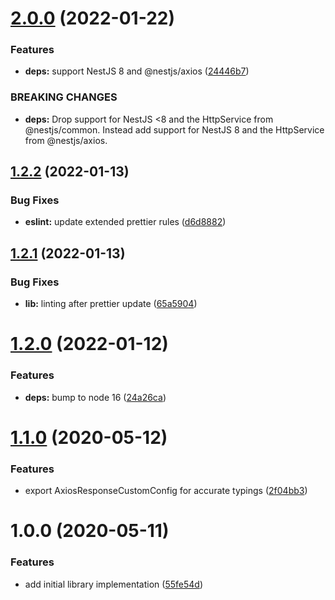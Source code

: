 # [2.0.0](https://github.com/narando/nest-axios-interceptor/compare/v1.2.2...v2.0.0) (2022-01-22)


### Features

* **deps:** support NestJS 8 and @nestjs/axios ([24446b7](https://github.com/narando/nest-axios-interceptor/commit/24446b7d8e812815f8049af6293e270908fb1ea0))


### BREAKING CHANGES

* **deps:** Drop support for NestJS <8 and the HttpService from
@nestjs/common. Instead add support for NestJS 8 and the HttpService from
@nestjs/axios.

## [1.2.2](https://github.com/narando/nest-axios-interceptor/compare/v1.2.1...v1.2.2) (2022-01-13)


### Bug Fixes

* **eslint:** update extended prettier rules ([d6d8882](https://github.com/narando/nest-axios-interceptor/commit/d6d88829ef51dc59ff1cedd3abc252a891a7a829))

## [1.2.1](https://github.com/narando/nest-axios-interceptor/compare/v1.2.0...v1.2.1) (2022-01-13)


### Bug Fixes

* **lib:** linting after prettier update ([65a5904](https://github.com/narando/nest-axios-interceptor/commit/65a59043979bd2a61c44d35653f8d22d0a74e2f3))

# [1.2.0](https://github.com/narando/nest-axios-interceptor/compare/v1.1.0...v1.2.0) (2022-01-12)


### Features

* **deps:** bump to node 16 ([24a26ca](https://github.com/narando/nest-axios-interceptor/commit/24a26ca556bab847f502639c24998a80e84a9e98))

# [1.1.0](https://github.com/narando/nest-axios-interceptor/compare/v1.0.0...v1.1.0) (2020-05-12)


### Features

* export AxiosResponseCustomConfig for accurate typings ([2f04bb3](https://github.com/narando/nest-axios-interceptor/commit/2f04bb3adf443b20c57e770038714a4a5a4e106b))

# 1.0.0 (2020-05-11)


### Features

* add initial library implementation ([55fe54d](https://github.com/narando/nest-axios-interceptor/commit/55fe54dc8e88b446feed5518544a1d925e89ce77))
